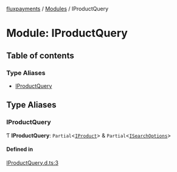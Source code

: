 [fluxpayments](../README.md) / [Modules](../modules.md) / IProductQuery

# Module: IProductQuery

## Table of contents

### Type Aliases

- [IProductQuery](IProductQuery.md#iproductquery)

## Type Aliases

### IProductQuery

Ƭ **IProductQuery**: `Partial`\<[`IProduct`](../interfaces/IProduct.IProduct.md)\> & `Partial`\<[`ISearchOptions`](../interfaces/ISearchOptions.ISearchOptions.md)\>

#### Defined in

[IProductQuery.d.ts:3](https://github.com/fluxpayments1/fluxpayments_api_ts/blob/efcba18692b7f92bba6ef1c13f0a3de2d9e4339c/src/types/flux_types/IProductQuery.d.ts#L3)
